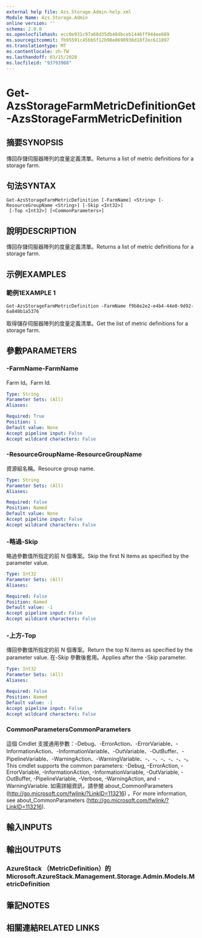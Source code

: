 ```yaml
---
external help file: Azs.Storage.Admin-help.xml
Module Name: Azs.Storage.Admin
online version: ''
schema: 2.0.0
ms.openlocfilehash: ecc0e931c97a60d35db48dbceb1446ff944ee689
ms.sourcegitcommit: fb95591c45bb5f12b98e0690938d18f2ec611897
ms.translationtype: MT
ms.contentlocale: zh-TW
ms.lasthandoff: 03/15/2020
ms.locfileid: "93793908"
---
```

# <span data-ttu-id="61b5e-101">Get-AzsStorageFarmMetricDefinition</span><span class="sxs-lookup"><span data-stu-id="61b5e-101">Get-AzsStorageFarmMetricDefinition</span></span>

## <span data-ttu-id="61b5e-102">摘要</span><span class="sxs-lookup"><span data-stu-id="61b5e-102">SYNOPSIS</span></span>
<span data-ttu-id="61b5e-103">傳回存儲伺服器陣列的度量定義清單。</span><span class="sxs-lookup"><span data-stu-id="61b5e-103">Returns a list of metric definitions for a storage farm.</span></span>

## <span data-ttu-id="61b5e-104">句法</span><span class="sxs-lookup"><span data-stu-id="61b5e-104">SYNTAX</span></span>

```
Get-AzsStorageFarmMetricDefinition [-FarmName] <String> [-ResourceGroupName <String>] [-Skip <Int32>]
 [-Top <Int32>] [<CommonParameters>]
```

## <span data-ttu-id="61b5e-105">說明</span><span class="sxs-lookup"><span data-stu-id="61b5e-105">DESCRIPTION</span></span>
<span data-ttu-id="61b5e-106">傳回存儲伺服器陣列的度量定義清單。</span><span class="sxs-lookup"><span data-stu-id="61b5e-106">Returns a list of metric definitions for a storage farm.</span></span>

## <span data-ttu-id="61b5e-107">示例</span><span class="sxs-lookup"><span data-stu-id="61b5e-107">EXAMPLES</span></span>

### <span data-ttu-id="61b5e-108">範例1</span><span class="sxs-lookup"><span data-stu-id="61b5e-108">EXAMPLE 1</span></span>
```
Get-AzsStorageFarmMetricDefinition -FarmName f9b8e2e2-e4b4-44e0-9d92-6a848b1a5376
```

<span data-ttu-id="61b5e-109">取得儲存伺服器陣列的度量定義清單。</span><span class="sxs-lookup"><span data-stu-id="61b5e-109">Get the list of metric definitions for a storage farm.</span></span>

## <span data-ttu-id="61b5e-110">參數</span><span class="sxs-lookup"><span data-stu-id="61b5e-110">PARAMETERS</span></span>

### <span data-ttu-id="61b5e-111">-FarmName</span><span class="sxs-lookup"><span data-stu-id="61b5e-111">-FarmName</span></span>
<span data-ttu-id="61b5e-112">Farm Id。</span><span class="sxs-lookup"><span data-stu-id="61b5e-112">Farm Id.</span></span>

```yaml
Type: String
Parameter Sets: (All)
Aliases:

Required: True
Position: 1
Default value: None
Accept pipeline input: False
Accept wildcard characters: False
```

### <span data-ttu-id="61b5e-113">-ResourceGroupName</span><span class="sxs-lookup"><span data-stu-id="61b5e-113">-ResourceGroupName</span></span>
<span data-ttu-id="61b5e-114">資源組名稱。</span><span class="sxs-lookup"><span data-stu-id="61b5e-114">Resource group name.</span></span>

```yaml
Type: String
Parameter Sets: (All)
Aliases:

Required: False
Position: Named
Default value: None
Accept pipeline input: False
Accept wildcard characters: False
```

### <span data-ttu-id="61b5e-115">-略過</span><span class="sxs-lookup"><span data-stu-id="61b5e-115">-Skip</span></span>
<span data-ttu-id="61b5e-116">略過參數值所指定的前 N 個專案。</span><span class="sxs-lookup"><span data-stu-id="61b5e-116">Skip the first N items as specified by the parameter value.</span></span>

```yaml
Type: Int32
Parameter Sets: (All)
Aliases:

Required: False
Position: Named
Default value: -1
Accept pipeline input: False
Accept wildcard characters: False
```

### <span data-ttu-id="61b5e-117">-上方</span><span class="sxs-lookup"><span data-stu-id="61b5e-117">-Top</span></span>
<span data-ttu-id="61b5e-118">傳回參數值所指定的前 N 個專案。</span><span class="sxs-lookup"><span data-stu-id="61b5e-118">Return the top N items as specified by the parameter value.</span></span>
<span data-ttu-id="61b5e-119">在-Skip 參數後套用。</span><span class="sxs-lookup"><span data-stu-id="61b5e-119">Applies after the -Skip parameter.</span></span>

```yaml
Type: Int32
Parameter Sets: (All)
Aliases:

Required: False
Position: Named
Default value: -1
Accept pipeline input: False
Accept wildcard characters: False
```

### <span data-ttu-id="61b5e-120">CommonParameters</span><span class="sxs-lookup"><span data-stu-id="61b5e-120">CommonParameters</span></span>
<span data-ttu-id="61b5e-121">這個 Cmdlet 支援通用參數：-Debug、-ErrorAction、-ErrorVariable、-InformationAction、-InformationVariable、-OutVariable、-OutBuffer、-PipelineVariable、-WarningAction、-WarningVariable、-、-、-、-、-、-。</span><span class="sxs-lookup"><span data-stu-id="61b5e-121">This cmdlet supports the common parameters: -Debug, -ErrorAction, -ErrorVariable, -InformationAction, -InformationVariable, -OutVariable, -OutBuffer, -PipelineVariable, -Verbose, -WarningAction, and -WarningVariable.</span></span> <span data-ttu-id="61b5e-122">如需詳細資訊，請參閱 about_CommonParameters (http://go.microsoft.com/fwlink/?LinkID=113216) 。</span><span class="sxs-lookup"><span data-stu-id="61b5e-122">For more information, see about_CommonParameters (http://go.microsoft.com/fwlink/?LinkID=113216).</span></span>

## <span data-ttu-id="61b5e-123">輸入</span><span class="sxs-lookup"><span data-stu-id="61b5e-123">INPUTS</span></span>

## <span data-ttu-id="61b5e-124">輸出</span><span class="sxs-lookup"><span data-stu-id="61b5e-124">OUTPUTS</span></span>

### <span data-ttu-id="61b5e-125">AzureStack （MetricDefinition）的</span><span class="sxs-lookup"><span data-stu-id="61b5e-125">Microsoft.AzureStack.Management.Storage.Admin.Models.MetricDefinition</span></span>

## <span data-ttu-id="61b5e-126">筆記</span><span class="sxs-lookup"><span data-stu-id="61b5e-126">NOTES</span></span>

## <span data-ttu-id="61b5e-127">相關連結</span><span class="sxs-lookup"><span data-stu-id="61b5e-127">RELATED LINKS</span></span>
